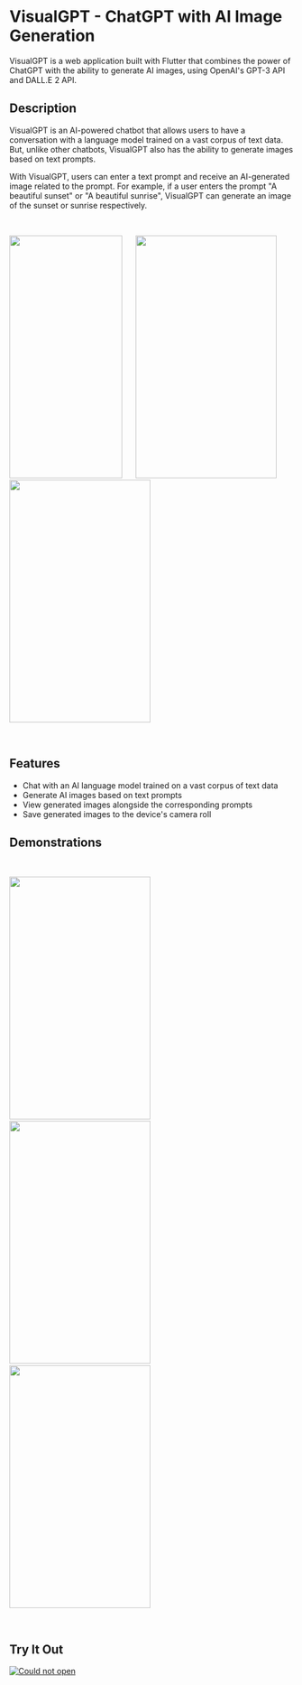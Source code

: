 # VisualGPT - ChatGPT with AI Image Generation

VisualGPT is a web application built with Flutter that combines the power of ChatGPT with the ability to generate AI images, using OpenAI's GPT-3 API and DALL.E 2 API.

## Description

VisualGPT is an AI-powered chatbot that allows users to have a conversation with a language model trained on a vast corpus of text data. But, unlike other chatbots, VisualGPT also has the ability to generate images based on text prompts.

With VisualGPT, users can enter a text prompt and receive an AI-generated image related to the prompt. For example, if a user enters the prompt "A beautiful sunset" or "A beautiful sunrise", VisualGPT can generate an image of the sunset or sunrise respectively.

<br>

<img src="https://cdn.discordapp.com/attachments/1091358303063396496/1094578812563488868/1.jpg" height="430" width="200"/> &nbsp;&nbsp;&nbsp;&nbsp; <img src="https://cdn.discordapp.com/attachments/1091358303063396496/1094580785824141352/5.jpg" height="430" width="250"/> &nbsp;&nbsp;&nbsp;&nbsp; <img src="https://cdn.discordapp.com/attachments/1091358303063396496/1094580786042253402/6.jpg" height="430" width="250"/>

<br>

## Features

* Chat with an AI language model trained on a vast corpus of text data
* Generate AI images based on text prompts
* View generated images alongside the corresponding prompts
* Save generated images to the device's camera roll

## Demonstrations

<br>

<img src="https://cdn.discordapp.com/attachments/1091358303063396496/1094578811766571008/3.jpg" height="430" width="250"/> &nbsp;&nbsp;&nbsp;&nbsp; <img src="https://cdn.discordapp.com/attachments/1091358303063396496/1094578812005658654/4.jpg" height="430" width="250"/> &nbsp;&nbsp;&nbsp;&nbsp; <img src="https://cdn.discordapp.com/attachments/1091358303063396496/1094578812290867240/2.jpg" height="430" width="250"/>

<br>

## Try It Out

[![Could not open](https://cdn.discordapp.com/attachments/1091358303063396496/1094596310067331162/Click-Here-PNG.png)](https://visualgpt.netlify.app/#/)
